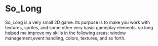 # So_Long 

So_Long is a very small 2D game.
Its purpose is to make you work with textures, sprites, and some other very basic gameplay elements.
so long helped me improve my skills in the following areas: window management,event handling, colors, textures, and so forth.
